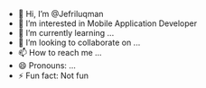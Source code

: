 - 👋 Hi, I’m @Jefriluqman
- 👀 I’m interested in Mobile Application Developer
- 🌱 I’m currently learning ...
- 💞️ I’m looking to collaborate on ...
- 📫 How to reach me ...
- 😄 Pronouns: ...
- ⚡ Fun fact: Not fun

<!---
Jefriluqman/Jefriluqman is a ✨ special ✨ repository because its `README.md` (this file) appears on your GitHub profile.
You can click the Preview link to take a look at your changes.
--->
